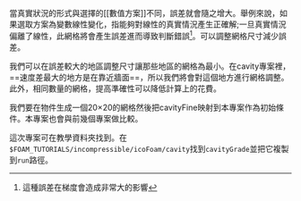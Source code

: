 當真實狀況的形式與選擇的[[數值方案]]不同，誤差就會隨之增大。舉例來說，如果選取方案為變數線性變化，指能夠對線性的真實情況產生正確解;一旦真實情況偏離了線性，此網格將會產生誤差進而導致判斷錯誤[^1]。可以調整網格尺寸減少誤差。

我們可以在誤差較大的地區調整尺寸讓那些地區的網格為最小。在cavity專案裡，==速度差最大的地方是在靠近牆面==，所以我們將會對這個地方進行網格調整。此外，相同數量的網格，提高準確性可以降低計算上的花費。

我們要在物件生成一個20×20的網格然後把cavityFine映射到本專案作為初始條件。本專案也會與前幾個專案做比較。

這次專案可在教學資料夾找到。在`$FOAM_TUTORIALS/incompressible/icoFoam/cavity`找到`cavityGrade`並把它複製到`run`路徑。

[^1]:這種誤差在梯度會造成非常大的影響